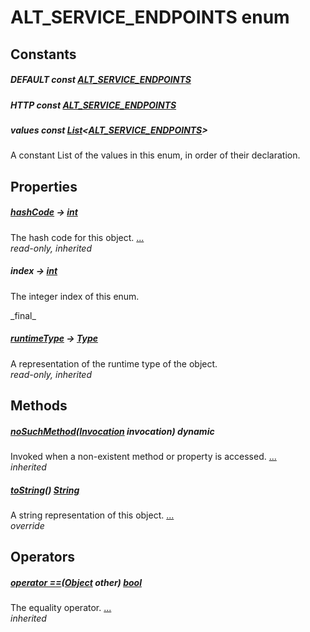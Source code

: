 


# ALT_SERVICE_ENDPOINTS enum











## Constants

##### DEFAULT const [ALT_SERVICE_ENDPOINTS](../smeup_services_smeup_configuration_service/ALT_SERVICE_ENDPOINTS.md)



   




##### HTTP const [ALT_SERVICE_ENDPOINTS](../smeup_services_smeup_configuration_service/ALT_SERVICE_ENDPOINTS.md)



   




##### values const [List](https://api.flutter.dev/flutter/dart-core/List-class.html)&lt;[ALT_SERVICE_ENDPOINTS](../smeup_services_smeup_configuration_service/ALT_SERVICE_ENDPOINTS.md)>



<p>A constant List of the values in this enum, in order of their declaration.</p>   





## Properties

##### [hashCode](https://api.flutter.dev/flutter/dart-core/Object/hashCode.html) &#8594; [int](https://api.flutter.dev/flutter/dart-core/int-class.html)



The hash code for this object. [...](https://api.flutter.dev/flutter/dart-core/Object/hashCode.html)  
_read-only, inherited_



##### index &#8594; [int](https://api.flutter.dev/flutter/dart-core/int-class.html)



<p>The integer index of this enum.</p>   
_final_



##### [runtimeType](https://api.flutter.dev/flutter/dart-core/Object/runtimeType.html) &#8594; [Type](https://api.flutter.dev/flutter/dart-core/Type-class.html)



A representation of the runtime type of the object.   
_read-only, inherited_




## Methods

##### [noSuchMethod](https://api.flutter.dev/flutter/dart-core/Object/noSuchMethod.html)([Invocation](https://api.flutter.dev/flutter/dart-core/Invocation-class.html) invocation) dynamic



Invoked when a non-existent method or property is accessed. [...](https://api.flutter.dev/flutter/dart-core/Object/noSuchMethod.html)  
_inherited_



##### [toString](../smeup_services_smeup_configuration_service/ALT_SERVICE_ENDPOINTS/toString.md)() [String](https://api.flutter.dev/flutter/dart-core/String-class.html)



A string representation of this object. [...](../smeup_services_smeup_configuration_service/ALT_SERVICE_ENDPOINTS/toString.md)  
_override_




## Operators

##### [operator ==](https://api.flutter.dev/flutter/dart-core/Object/operator_equals.html)([Object](https://api.flutter.dev/flutter/dart-core/Object-class.html) other) [bool](https://api.flutter.dev/flutter/dart-core/bool-class.html)



The equality operator. [...](https://api.flutter.dev/flutter/dart-core/Object/operator_equals.html)  
_inherited_










